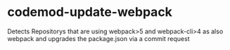 # codemod-update-webpack
Detects Repositorys that are using webpack>5 and webpack-cli>4 as also webpack and upgrades the package.json via a commit request
